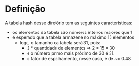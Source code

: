 # Definição

A tabela hash desse diretório tem as seguintes características:

- os elementos da tabela são números inteiros maiores que 1
- é esperado que a tabela armazene no máximo 15 elementos
    - logo, o tamanho da tabela será 31, pois:
        - 2 * quantidade de elementos => 2 * 15 = 30
        - e o número primo mais próximo de 30 é 31.
        - o fator de espalhamento, nesse caso, é de ~= 0.48
    